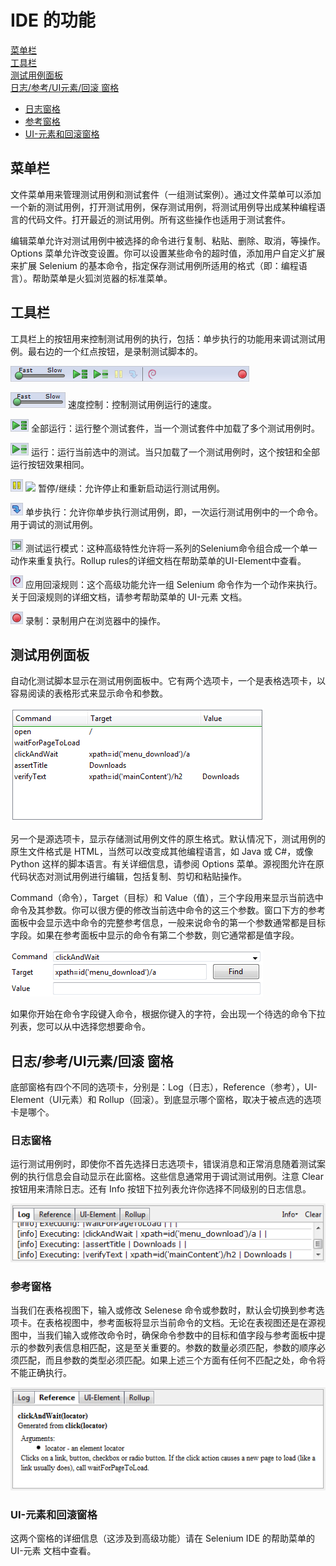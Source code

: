 # IDE 的功能

[菜单栏](Features.md##菜单栏)  
[工具栏](Features.md##工具栏)  
[测试用例面板](Features.md##测试用例面板)  
[日志/参考/UI元素/回滚 窗格](Features.md##日志/参考/UI元素/回滚窗格)
  - [日志窗格](Features.md###日志窗格)  
  - [参考窗格](Features.md###参考窗格)  
  - [UI-元素和回滚窗格](Features.md###UI-元素和回滚窗格)


## 菜单栏

文件菜单用来管理测试用例和测试套件（一组测试案例）。通过文件菜单可以添加一个新的测试用例，打开测试用例，保存测试用例，将测试用例导出成某种编程语言的代码文件。打开最近的测试用例。所有这些操作也适用于测试套件。

编辑菜单允许对测试用例中被选择的命令进行复制、粘贴、删除、取消，等操作。Options 菜单允许改变设置。你可以设置某些命令的超时值，添加用户自定义扩展来扩展 Selenium 的基本命令，指定保存测试用例所适用的格式（即：编程语言）。帮助菜单是火狐浏览器的标准菜单。

## 工具栏

工具栏上的按钮用来控制测试用例的执行，包括：单步执行的功能用来调试测试用例。最右边的一个红点按钮，是录制测试脚本的。

![](images/chapt3_img06_IDE_features.png)

![](images/chapt3_img07_Speed_Control.png)
速度控制：控制测试用例运行的速度。

![](images/chapt3_img08_Run_All.png)
全部运行：运行整个测试套件，当一个测试套件中加载了多个测试用例时。

![](images/chapt3_img09_Run.png)
运行：运行当前选中的测试。当只加载了一个测试用例时，这个按钮和全部运行按钮效果相同。

![](images/chapt3_img10_Pause.png) ![](images/cchapt3_img11_Resume.png)
暂停/继续：允许停止和重新启动运行测试用例。

![](images/chapt3_img12_Step.png)
单步执行：允许你单步执行测试用例，即，一次运行测试用例中的一个命令。用于调试的测试用例。

![](images/chapt3_img13_TestRunner_Mode.png)
测试运行模式：这种高级特性允许将一系列的Selenium命令组合成一个单一动作来重复执行。Rollup rules的详细文档在帮助菜单的UI-Element中查看。

![](images/chapt3_img14_Apply_Rollup_Rules.png)
应用回滚规则：这个高级功能允许一组 Selenium 命令作为一个动作来执行。关于回滚规则的详细文档，请参考帮助菜单的 UI-元素 文档。

![](images/chapt3_img15_Record.png)
录制：录制用户在浏览器中的操作。


## 测试用例面板

自动化测试脚本显示在测试用例面板中。它有两个选项卡，一个是表格选项卡，以容易阅读的表格形式来显示命令和参数。

![](images/chapt3_img16_Table_Format.png)

另一个是源选项卡，显示存储测试用例文件的原生格式。默认情况下，测试用例的原生文件格式是 HTML，当然可以改变成其他编程语言，如 Java 或 C#，或像 Python 这样的脚本语言。有关详细信息，请参阅 Options 菜单。源视图允许在原代码状态对测试用例进行编辑，包括复制、剪切和粘贴操作。

Command（命令），Target（目标）和 Value（值），三个字段用来显示当前选中命令及其参数。你可以很方便的修改当前选中命令的这三个参数。窗口下方的参考面板中会显示选中命令的完整参考信息，一般来说命令的第一个参数通常都是目标字段。如果在参考面板中显示的命令有第二个参数，则它通常都是值字段。

![](images/chapt3_img17_Entry_Fields.png)

如果你开始在命令字段键入命令，根据你键入的字符，会出现一个待选的命令下拉列表，您可以从中选择您想要命令。


## 日志/参考/UI元素/回滚 窗格

底部窗格有四个不同的选项卡，分别是：Log（日志），Reference（参考），UI-Element（UI元素）和 Rollup（回滚）。到底显示哪个窗格，取决于被点选的选项卡是哪个。

### 日志窗格

运行测试用例时，即使你不首先选择日志选项卡，错误消息和正常消息随着测试案例的执行信息会自动显示在此窗格。这些信息通常用于调试测试用例。注意 Clear 按钮用来清除日志。还有 Info 按钮下拉列表允许你选择不同级别的日志信息。

![](images/chapt3_img18_Bottom_Box.png)

### 参考窗格

当我们在表格视图下，输入或修改 Selenese 命令或参数时，默认会切换到参考选项卡。在表格视图中，参考面板将显示当前命令的文档。无论在表视图还是在源视图中，当我们输入或修改命令时，确保命令参数中的目标和值字段与参考面板中提示的参数列表信息相匹配，这是至关重要的。参数的数量必须匹配，参数的顺序必须匹配，而且参数的类型必须匹配。如果上述三个方面有任何不匹配之处，命令将不能正确执行。

![](images/chapt3_img19_Bottom_Box_Ref.png)

### UI-元素和回滚窗格

这两个窗格的详细信息（这涉及到高级功能）请在 Selenium IDE 的帮助菜单的 UI-元素 文档中查看。
